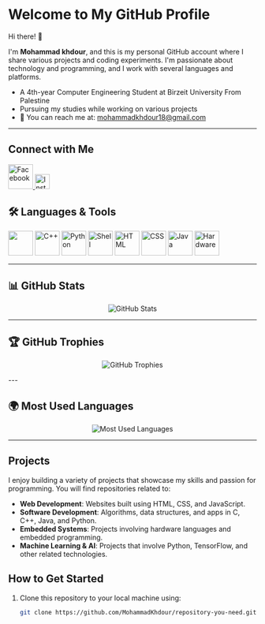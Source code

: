 

# Welcome to My GitHub Profile

Hi there! 👋

I'm **Mohammad khdour**, and this is my personal GitHub account where I share various projects and coding experiments. I'm passionate about technology and programming, and I work with several languages and platforms.

- A 4th-year Computer Engineering Student at Birzeit University From Palestine
- Pursuing my studies while working on various projects
- 📧 You can reach me at: [mohammadkhdour18@gmail.com](mailto:mohammadkhdour18@gmail.com)

---
## Connect with Me
<p align="left">
 <a href="https://www.facebook.com/share/14Rhf5G1M9/?mibextid=LQQJ4d" target="_blank">
    <img src="https://img.icons8.com/color/48/000000/facebook-new.png" alt="Facebook" title="Facebook" width="50" />
</a>

 <a href="https://www.instagram.com/mohammad_.khdour" target="_blank">
  <img src="https://cdn-icons-png.flaticon.com/512/174/174855.png" width="30" alt="Instagram"/>
</a>

</p>

## 🛠️ Languages & Tools
<p align="left">
    <img src="https://cdn.jsdelivr.net/gh/devicons/devicon@latest/icons/c/c-original.svg" width="50" height="50" />       
  <img src="https://img.icons8.com/color/48/000000/c-plus-plus-logo.png" alt="C++" title="C++" width="50" />
  <img src="https://img.icons8.com/color/48/000000/python.png" alt="Python" title="Python" width="50" />
  <img src="https://img.icons8.com/color/48/000000/powershell.png" alt="Shell" title="Shell Scripting" width="50" />
  <img src="https://img.icons8.com/color/48/000000/html-5.png" alt="HTML" title="HTML5" width="50" />
  <img src="https://img.icons8.com/color/48/000000/css3.png" alt="CSS" title="CSS3" width="50" />
  <img src="https://img.icons8.com/color/48/000000/java-coffee-cup-logo.png" alt="Java" title="Java" width="50" />
  <img src="https://user-images.githubusercontent.com/16542113/50175134-4f7b3700-02fc-11e9-914e-cb317fddce4e.png" alt="Hardware" title="Hardware Programming" width="50" />
</p>

---

## 📊 GitHub Stats
<p align="center">
  <img src="https://github-readme-stats.vercel.app/api?username=MohammadKhdour&show_icons=true&theme=radical" alt="GitHub Stats" />
</p>

---

## 🏆 GitHub Trophies
<p align="center">
  <img src="https://github-profile-trophy.vercel.app/?username=MohammadKhdour&theme=radical" alt="GitHub Trophies" />
</p>
---


## 🌍 Most Used Languages
<p align="center">
  <img src="https://github-readme-stats.vercel.app/api/top-langs/?username=MohammadKhdour&layout=compact&theme=radical" alt="Most Used Languages" />
</p>

---

## Projects

I enjoy building a variety of projects that showcase my skills and passion for programming. You will find repositories related to:

- **Web Development**: Websites built using HTML, CSS, and JavaScript.
- **Software Development**: Algorithms, data structures, and apps in C, C++, Java, and Python.
- **Embedded Systems**: Projects involving hardware languages and embedded programming.
- **Machine Learning & AI**: Projects that involve Python, TensorFlow, and other related technologies.

## How to Get Started

1. Clone this repository to your local machine using:
   ```bash
   git clone https://github.com/MohammadKhdour/repository-you-need.git
